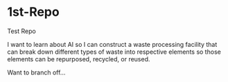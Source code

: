 # 1st-Repo
Test Repo

I want to learn about AI so I can construct a waste processing facility that can break down different types of waste into respective elements so those elements can be repurposed, recycled, or reused. 

Want to branch off...
